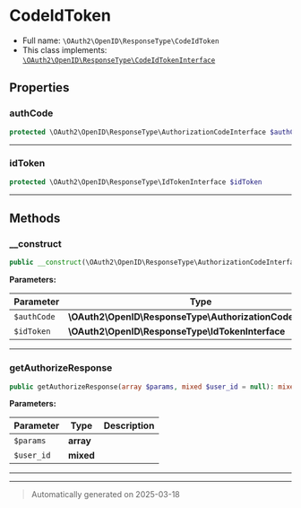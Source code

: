 
# CodeIdToken





* Full name: `\OAuth2\OpenID\ResponseType\CodeIdToken`
* This class implements:
[`\OAuth2\OpenID\ResponseType\CodeIdTokenInterface`](./CodeIdTokenInterface.md)



## Properties


### authCode



```php
protected \OAuth2\OpenID\ResponseType\AuthorizationCodeInterface $authCode
```






***

### idToken



```php
protected \OAuth2\OpenID\ResponseType\IdTokenInterface $idToken
```






***

## Methods


### __construct



```php
public __construct(\OAuth2\OpenID\ResponseType\AuthorizationCodeInterface $authCode, \OAuth2\OpenID\ResponseType\IdTokenInterface $idToken): mixed
```








**Parameters:**

| Parameter | Type | Description |
|-----------|------|-------------|
| `$authCode` | **\OAuth2\OpenID\ResponseType\AuthorizationCodeInterface** |  |
| `$idToken` | **\OAuth2\OpenID\ResponseType\IdTokenInterface** |  |





***

### getAuthorizeResponse



```php
public getAuthorizeResponse(array $params, mixed $user_id = null): mixed
```








**Parameters:**

| Parameter | Type | Description |
|-----------|------|-------------|
| `$params` | **array** |  |
| `$user_id` | **mixed** |  |





***


***
> Automatically generated on 2025-03-18
